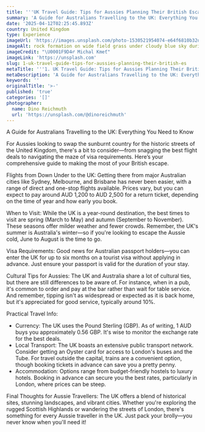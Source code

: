 ```yaml
---
title: '''UK Travel Guide: Tips for Aussies Planning Their British Escape'''
summary: 'A Guide for Australians Travelling to the UK: Everything You Need to Know...'
date: '2025-04-12T02:25:45.893Z'
country: United Kingdom
type: Experience
imageUrl: 'https://images.unsplash.com/photo-1530521954074-e64f6810b32d'
imageAlt: rock formation on wide field grass under cloudy blue sky during daytime
imageCredit: "\U0001F9D4‍♂️ Michal Kmeť"
imageLink: 'https://unsplash.com'
slug: 1-uk-travel-guide-tips-for-aussies-planning-their-british-es
metaTitle: '''1. UK Travel Guide: Tips for Aussies Planning Their British Escape'''
metaDescription: 'A Guide for Australians Travelling to the UK: Everything You Need to Know...'
keywords: ''
originalTitle: '>-'
published: 'true'
categories: '[]'
photographer:
  name: Dino Reichmuth
  url: 'https://unsplash.com/@dinoreichmuth'
---
```









A Guide for Australians Travelling to the UK: Everything You Need to Know

For Aussies looking to swap the sunburnt country for the historic streets of the United Kingdom, there's a bit to consider—from snagging the best flight deals to navigating the maze of visa requirements. Here’s your comprehensive guide to making the most of your British escape.

Flights from Down Under to the UK: Getting there from major Australian cities like Sydney, Melbourne, and Brisbane has never been easier, with a range of direct and one-stop flights available. Prices vary, but you can expect to pay around AUD 1,200 to AUD 2,500 for a return ticket, depending on the time of year and how early you book. 

When to Visit: While the UK is a year-round destination, the best times to visit are spring (March to May) and autumn (September to November). These seasons offer milder weather and fewer crowds. Remember, the UK's summer is Australia's winter—so if you're looking to escape the Aussie cold, June to August is the time to go.

Visa Requirements: Good news for Australian passport holders—you can enter the UK for up to six months on a tourist visa without applying in advance. Just ensure your passport is valid for the duration of your stay.

Cultural Tips for Aussies: The UK and Australia share a lot of cultural ties, but there are still differences to be aware of. For instance, when in a pub, it's common to order and pay at the bar rather than wait for table service. And remember, tipping isn't as widespread or expected as it is back home, but it's appreciated for good service, typically around 10%.

Practical Travel Info:
- Currency: The UK uses the Pound Sterling (GBP). As of writing, 1 AUD buys you approximately 0.56 GBP. It's wise to monitor the exchange rate for the best deals.
- Local Transport: The UK boasts an extensive public transport network. Consider getting an Oyster card for access to London's buses and the Tube. For travel outside the capital, trains are a convenient option, though booking tickets in advance can save you a pretty penny.
- Accommodation: Options range from budget-friendly hostels to luxury hotels. Booking in advance can secure you the best rates, particularly in London, where prices can be steep.

Final Thoughts for Aussie Travellers: The UK offers a blend of historical sites, stunning landscapes, and vibrant cities. Whether you're exploring the rugged Scottish Highlands or wandering the streets of London, there's something for every Aussie traveller in the UK. Just pack your brolly—you never know when you'll need it!
